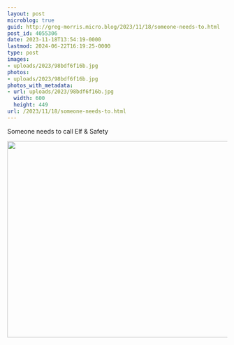 ```yaml
---
layout: post
microblog: true
guid: http://greg-morris.micro.blog/2023/11/18/someone-needs-to.html
post_id: 4055306
date: 2023-11-18T13:54:19-0000
lastmod: 2024-06-22T16:19:25-0000
type: post
images:
- uploads/2023/98bdf6f16b.jpg
photos:
- uploads/2023/98bdf6f16b.jpg
photos_with_metadata:
- url: uploads/2023/98bdf6f16b.jpg
  width: 600
  height: 449
url: /2023/11/18/someone-needs-to.html
---
```

Someone needs to call Elf & Safety 

<img src="uploads/2023/98bdf6f16b.jpg" width="600" height="449" alt="">
